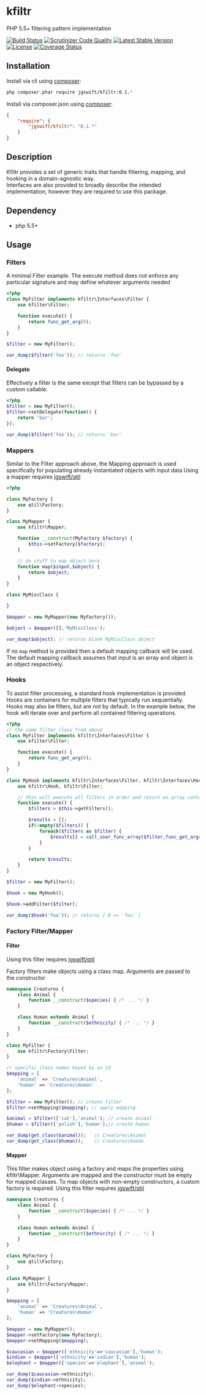 kfiltr
====
PHP 5.5+ filtering pattern implementation 

[![Build Status](https://travis-ci.org/jgswift/kfiltr.png?branch=master)](https://travis-ci.org/jgswift/kfiltr)
[![Scrutinizer Code Quality](https://scrutinizer-ci.com/g/jgswift/kfiltr/badges/quality-score.png?s=8f84c6df5bd73741f73c77f59924b100d91ebb17)](https://scrutinizer-ci.com/g/jgswift/kfiltr/)
[![Latest Stable Version](https://poser.pugx.org/jgswift/kfiltr/v/stable.svg)](https://packagist.org/packages/jgswift/kfiltr)
[![License](https://poser.pugx.org/jgswift/kfiltr/license.svg)](https://packagist.org/packages/jgswift/kfiltr)
[![Coverage Status](https://coveralls.io/repos/jgswift/kfiltr/badge.png?branch=master)](https://coveralls.io/r/jgswift/kfiltr?branch=master)

## Installation

Install via cli using [composer](https://getcomposer.org/):
```sh
php composer.phar require jgswift/kfiltr:0.1.*
```

Install via composer.json using [composer](https://getcomposer.org/):
```json
{
    "require": {
        "jgswift/kfiltr": "0.1.*"
    }
}
```

## Description

Kfiltr provides a set of generic traits that handle filtering, mapping, and hooking in a domain-agnostic way.  
Interfaces are also provided to broadly describe the intended implementation, however they are required to use this package.

## Dependency

* php 5.5+

## Usage

### Filters

A minimal Filter example.  The execute method does not enforce any particular signature and may define whatever arguments needed
```php
<?php
class MyFilter implements kfiltr\Interfaces\Filter {
    use kfilter\Filter;

    function execute() {
        return func_get_arg(0);
    }
}

$filter = new MyFilter();

var_dump($filter('foo')); // returns 'foo'
```

#### Delegate

Effectively a filter is the same except that filters can be bypassed by a custom callable.

```php
<?php
$filter = new MyFilter();
$filter->setDelegate(function() {
    return 'bar';
});

var_dump($filter('foo')); // returns 'bar'
```

### Mappers

Similar to the Filter approach above, the Mapping approach is used specifically for populating already instantiated objects with input data
Using a mapper requires [jgswift/qtil](http://github.com/jgswift/qtil)

```php
<?php

class MyFactory {
    use qtil\Factory;
}

class MyMapper {
    use kfiltr\Mapper;

    function __construct(MyFactory $factory) {
        $this->setFactory($factory);
    }

    // do stuff to map object here.
    function map($input,$object) {
        return $object;
    }
}

class MyMiscClass {

}

$mapper = new MyMapper(new MyFactory());

$object = $mapper([],'MyMiscClass');

var_dump($object); // returns blank MyMiscClass object
```

If no ```map``` method is provided then a default mapping callback will be used.
The default mapping callback assumes that input is an array and object is an object respectively.

### Hooks

To assist filter processing, a standard hook implementation is provided.
Hooks are containers for multiple filters that typically run sequentially.
Hooks may also be filters, but are not by default.  In the example below, 
the hook will iterate over and perform all contained filtering operations. 

```php
<?php
// the same filter class from above
class MyFilter implements kfiltr\Interfaces\Filter {
    use kfilter\Filter;

    function execute() {
        return func_get_arg(0);
    }
}

class MyHook implements kfiltr\Interfaces\Filter, kfiltr\Interfaces\Hook {
    use kfiltr\Hook, kfiltr\Filter;

    // this will execute all filters in order and return an array containing all results
    function execute() {
        $filters = $this->getFilters();

        $results = [];
        if(!empty($filters)) {
            foreach($filters as $filter) {
                $results[] = call_user_func_array($filter,func_get_args());
            }
        }

        return $results;
    }
}

$filter = new MyFilter();

$hook = new MyHook();

$hook->addFilter($filter);

var_dump($hook('foo')); // returns [ 0 => 'foo' ]
```

### Factory Filter/Mapper

#### Filter

Using this filter requires [jgswift/qtil](http://github.com/jgswift/qtil)

Factory filters make objects using a class map.  Arguments are passed to the constructor

```php
namespace Creatures {
    class Animal { 
        function __construct($species) { /* ... */ }
    }

    class Human extends Animal {
        function __construct($ethnicity) { /* ... */ }
    }
}

class MyFilter {
    use kfiltr\Factory\Filter;
}

// specific class names keyed by an id
$mapping = [
    'animal' => 'Creatures\Animal',
    'human' => 'Creatures\Human'
];

$filter = new MyFilter(); // create filter
$filter->setMapping($mapping); // apply mapping

$animal = $filter(['cat'],'animal'); // create animal
$human = $filter(['polish'],'human');// create human

var_dump(get_class($animal));   // Creatures\Animal
var_dump(get_class($human));    // Creatures\Human
```

#### Mapper

This filter makes object using a factory and maps the properties using kfiltr\Mapper.
Arguments are mapped and the constructor must be empty for mapped classes.
To map objects with non-empty constructors, a custom factory is required.
Using this filter requires [jgswift/qtil](http://github.com/jgswift/qtil)

```php
namespace Creatures {
    class Animal { 
        function __construct($species) { /* ... */ }
    }

    class Human extends Animal {
        function __construct($ethnicity) { /* ... */ }
    }
}

class MyFactory {
    use qtil\Factory;
}

class MyMapper {
    use kfiltr\Factory\Mapper;
}

$mapping = [
    'animal' => 'Creatures\Animal',
    'human' => 'Creatures\Human'
];

$mapper = new MyMapper();
$mapper->setFactory(new MyFactory);
$mapper->setMapping($mapping);

$caucasian = $mapper(['ethnicity'=>'caucasian'],'human');
$indian = $mapper(['ethnicity'=>'indian'],'human');
$elephant = $mapper(['species'=>'elephant'],'animal');

var_dump($caucasian->ethnicity);
var_dump($indian->ethnicity);
var_dump($elephant->species);
```
